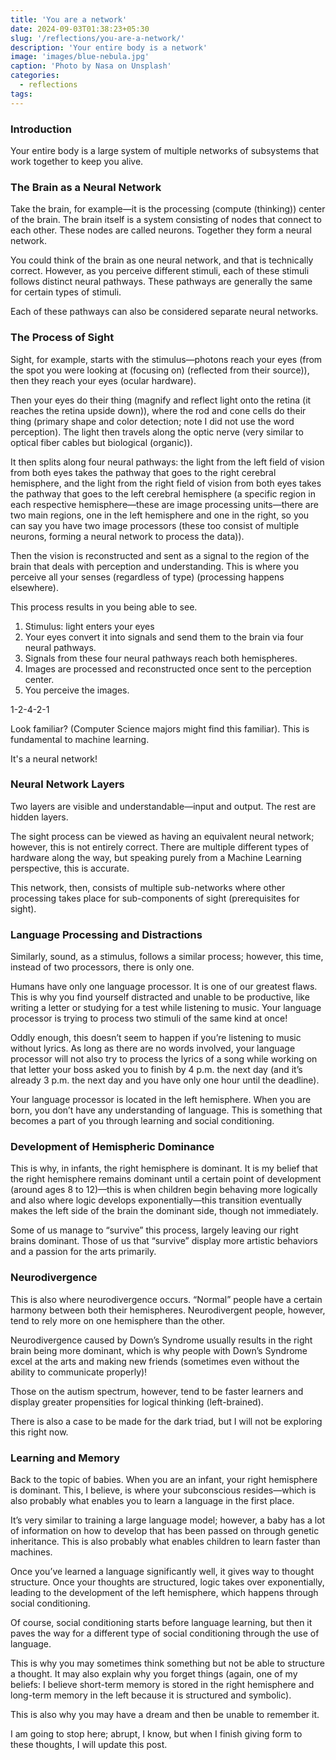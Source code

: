 ```yaml
---
title: 'You are a network'
date: 2024-09-03T01:38:23+05:30
slug: '/reflections/you-are-a-network/'
description: 'Your entire body is a network'
image: 'images/blue-nebula.jpg'
caption: 'Photo by Nasa on Unsplash'
categories:
  - reflections
tags:
---
```

### Introduction

Your entire body is a large system of multiple networks of subsystems that work together to keep you alive.

### The Brain as a Neural Network

Take the brain, for example—it is the processing (compute (thinking)) center of the brain. The brain itself is a system consisting of nodes that connect to each other. These nodes are called neurons. Together they form a neural network.

You could think of the brain as one neural network, and that is technically correct. However, as you perceive different stimuli, each of these stimuli follows distinct neural pathways. These pathways are generally the same for certain types of stimuli.

Each of these pathways can also be considered separate neural networks.

### The Process of Sight

Sight, for example, starts with the stimulus—photons reach your eyes (from the spot you were looking at (focusing on) (reflected from their source)), then they reach your eyes (ocular hardware). 

Then your eyes do their thing (magnify and reflect light onto the retina (it reaches the retina upside down)), where the rod and cone cells do their thing (primary shape and color detection; note I did not use the word perception). The light then travels along the optic nerve (very similar to optical fiber cables but biological (organic)).

It then splits along four neural pathways: the light from the left field of vision from both eyes takes the pathway that goes to the right cerebral hemisphere, and the light from the right field of vision from both eyes takes the pathway that goes to the left cerebral hemisphere (a specific region in each respective hemisphere—these are image processing units—there are two main regions, one in the left hemisphere and one in the right, so you can say you have two image processors (these too consist of multiple neurons, forming a neural network to process the data)).

Then the vision is reconstructed and sent as a signal to the region of the brain that deals with perception and understanding. This is where you perceive all your senses (regardless of type) (processing happens elsewhere). 

This process results in you being able to see.

1. Stimulus: light enters your eyes
2. Your eyes convert it into signals and send them to the brain via four neural pathways.
3. Signals from these four neural pathways reach both hemispheres.
4. Images are processed and reconstructed once sent to the perception center.
5. You perceive the images.

1-2-4-2-1

Look familiar? (Computer Science majors might find this familiar). This is fundamental to machine learning.

It's a neural network!

### Neural Network Layers

Two layers are visible and understandable—input and output. The rest are hidden layers.

The sight process can be viewed as having an equivalent neural network; however, this is not entirely correct. There are multiple different types of hardware along the way, but speaking purely from a Machine Learning perspective, this is accurate.

This network, then, consists of multiple sub-networks where other processing takes place for sub-components of sight (prerequisites for sight).

### Language Processing and Distractions

Similarly, sound, as a stimulus, follows a similar process; however, this time, instead of two processors, there is only one.

Humans have only one language processor. It is one of our greatest flaws. This is why you find yourself distracted and unable to be productive, like writing a letter or studying for a test while listening to music. Your language processor is trying to process two stimuli of the same kind at once!

Oddly enough, this doesn’t seem to happen if you’re listening to music without lyrics. As long as there are no words involved, your language processor will not also try to process the lyrics of a song while working on that letter your boss asked you to finish by 4 p.m. the next day (and it’s already 3 p.m. the next day and you have only one hour until the deadline).

Your language processor is located in the left hemisphere. When you are born, you don’t have any understanding of language. This is something that becomes a part of you through learning and social conditioning.

### Development of Hemispheric Dominance

This is why, in infants, the right hemisphere is dominant. It is my belief that the right hemisphere remains dominant until a certain point of development (around ages 8 to 12)—this is when children begin behaving more logically and also where logic develops exponentially—this transition eventually makes the left side of the brain the dominant side, though not immediately.

Some of us manage to “survive” this process, largely leaving our right brains dominant. Those of us that “survive” display more artistic behaviors and a passion for the arts primarily.

### Neurodivergence

This is also where neurodivergence occurs. “Normal” people have a certain harmony between both their hemispheres. Neurodivergent people, however, tend to rely more on one hemisphere than the other. 

Neurodivergence caused by Down’s Syndrome usually results in the right brain being more dominant, which is why people with Down’s Syndrome excel at the arts and making new friends (sometimes even without the ability to communicate properly)! 

Those on the autism spectrum, however, tend to be faster learners and display greater propensities for logical thinking (left-brained).

There is also a case to be made for the dark triad, but I will not be exploring this right now.

### Learning and Memory

Back to the topic of babies. When you are an infant, your right hemisphere is dominant. This, I believe, is where your subconscious resides—which is also probably what enables you to learn a language in the first place.

It’s very similar to training a large language model; however, a baby has a lot of information on how to develop that has been passed on through genetic inheritance. This is also probably what enables children to learn faster than machines.

Once you’ve learned a language significantly well, it gives way to thought structure. Once your thoughts are structured, logic takes over exponentially, leading to the development of the left hemisphere, which happens through social conditioning.

Of course, social conditioning starts before language learning, but then it paves the way for a different type of social conditioning through the use of language.

This is why you may sometimes think something but not be able to structure a thought. It may also explain why you forget things (again, one of my beliefs: I believe short-term memory is stored in the right hemisphere and long-term memory in the left because it is structured and symbolic).

This is also why you may have a dream and then be unable to remember it.

I am going to stop here; abrupt, I know, but when I finish giving form to these thoughts, I will update this post.

